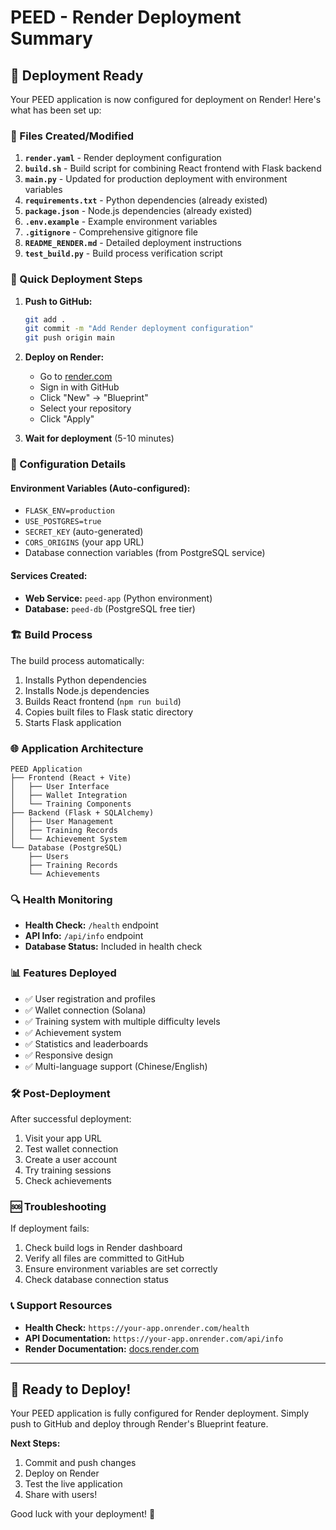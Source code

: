 # PEED - Render Deployment Summary

## 🎯 Deployment Ready

Your PEED application is now configured for deployment on Render! Here's what has been set up:

### 📁 Files Created/Modified

1. **`render.yaml`** - Render deployment configuration
2. **`build.sh`** - Build script for combining React frontend with Flask backend
3. **`main.py`** - Updated for production deployment with environment variables
4. **`requirements.txt`** - Python dependencies (already existed)
5. **`package.json`** - Node.js dependencies (already existed)
6. **`.env.example`** - Example environment variables
7. **`.gitignore`** - Comprehensive gitignore file
8. **`README_RENDER.md`** - Detailed deployment instructions
9. **`test_build.py`** - Build process verification script

### 🚀 Quick Deployment Steps

1. **Push to GitHub:**
   ```bash
   git add .
   git commit -m "Add Render deployment configuration"
   git push origin main
   ```

2. **Deploy on Render:**
   - Go to [render.com](https://render.com)
   - Sign in with GitHub
   - Click "New" → "Blueprint"
   - Select your repository
   - Click "Apply"

3. **Wait for deployment** (5-10 minutes)

### 🔧 Configuration Details

#### Environment Variables (Auto-configured):
- `FLASK_ENV=production`
- `USE_POSTGRES=true`
- `SECRET_KEY` (auto-generated)
- `CORS_ORIGINS` (your app URL)
- Database connection variables (from PostgreSQL service)

#### Services Created:
- **Web Service:** `peed-app` (Python environment)
- **Database:** `peed-db` (PostgreSQL free tier)

### 🏗️ Build Process

The build process automatically:
1. Installs Python dependencies
2. Installs Node.js dependencies
3. Builds React frontend (`npm run build`)
4. Copies built files to Flask static directory
5. Starts Flask application

### 🌐 Application Architecture

```
PEED Application
├── Frontend (React + Vite)
│   ├── User Interface
│   ├── Wallet Integration
│   └── Training Components
├── Backend (Flask + SQLAlchemy)
│   ├── User Management
│   ├── Training Records
│   └── Achievement System
└── Database (PostgreSQL)
    ├── Users
    ├── Training Records
    └── Achievements
```

### 🔍 Health Monitoring

- **Health Check:** `/health` endpoint
- **API Info:** `/api/info` endpoint
- **Database Status:** Included in health check

### 📊 Features Deployed

- ✅ User registration and profiles
- ✅ Wallet connection (Solana)
- ✅ Training system with multiple difficulty levels
- ✅ Achievement system
- ✅ Statistics and leaderboards
- ✅ Responsive design
- ✅ Multi-language support (Chinese/English)

### 🛠️ Post-Deployment

After successful deployment:
1. Visit your app URL
2. Test wallet connection
3. Create a user account
4. Try training sessions
5. Check achievements

### 🆘 Troubleshooting

If deployment fails:
1. Check build logs in Render dashboard
2. Verify all files are committed to GitHub
3. Ensure environment variables are set correctly
4. Check database connection status

### 📞 Support Resources

- **Health Check:** `https://your-app.onrender.com/health`
- **API Documentation:** `https://your-app.onrender.com/api/info`
- **Render Documentation:** [docs.render.com](https://docs.render.com)

---

## 🎉 Ready to Deploy!

Your PEED application is fully configured for Render deployment. Simply push to GitHub and deploy through Render's Blueprint feature.

**Next Steps:**
1. Commit and push changes
2. Deploy on Render
3. Test the live application
4. Share with users!

Good luck with your deployment! 🚀 